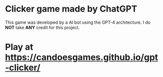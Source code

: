 # Clicker game made by ChatGPT
This game was developed by a AI bot using the GPT-4 architecture. I do **NOT** take **ANY** credit for this project.

# Play at https://candoesgames.github.io/gpt-clicker/
